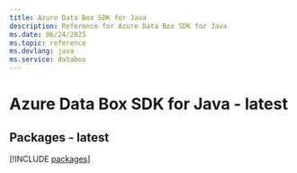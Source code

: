 ```yaml
---
title: Azure Data Box SDK for Java
description: Reference for Azure Data Box SDK for Java
ms.date: 06/24/2025
ms.topic: reference
ms.devlang: java
ms.service: databox
---
```

# Azure Data Box SDK for Java - latest
## Packages - latest
[!INCLUDE [packages](data-box-index.md)]
